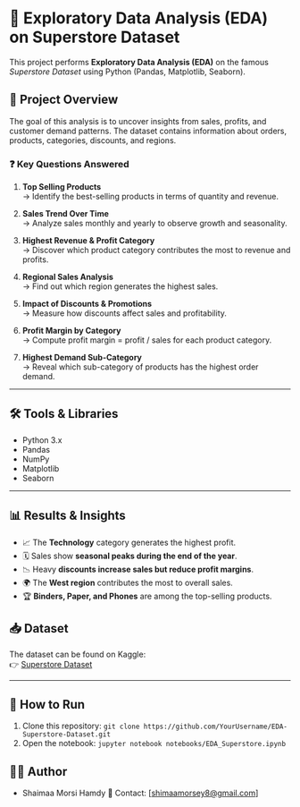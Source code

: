 # 🛒 Exploratory Data Analysis (EDA) on Superstore Dataset

This project performs **Exploratory Data Analysis (EDA)** on the famous *Superstore Dataset* using Python (Pandas, Matplotlib, Seaborn).

## 📌 Project Overview
The goal of this analysis is to uncover insights from sales, profits, and customer demand patterns. The dataset contains information about orders, products, categories, discounts, and regions.

### ❓ Key Questions Answered
1. **Top Selling Products**  
   → Identify the best-selling products in terms of quantity and revenue.

2. **Sales Trend Over Time**  
   → Analyze sales monthly and yearly to observe growth and seasonality.

3. **Highest Revenue & Profit Category**  
   → Discover which product category contributes the most to revenue and profits.

4. **Regional Sales Analysis**  
   → Find out which region generates the highest sales.

5. **Impact of Discounts & Promotions**  
   → Measure how discounts affect sales and profitability.

6. **Profit Margin by Category**  
   → Compute profit margin = profit / sales for each product category.

7. **Highest Demand Sub-Category**  
   → Reveal which sub-category of products has the highest order demand.

---

## 🛠️ Tools & Libraries
- Python 3.x  
- Pandas  
- NumPy  
- Matplotlib  
- Seaborn  

---

## 📊 Results & Insights
- 📈 The **Technology** category generates the highest profit.  
- 🗓️ Sales show **seasonal peaks during the end of the year**.  
- 📉 Heavy **discounts increase sales but reduce profit margins**.  
- 🌍 The **West region** contributes the most to overall sales.  
- 🏆 **Binders, Paper, and Phones** are among the top-selling products.  

## 📥 Dataset
The dataset can be found on Kaggle:  
👉 [Superstore Dataset](https://www.kaggle.com/datasets/vivek468/superstore-dataset-final)

---

## 🚀 How to Run
1. Clone this repository:
   ```git clone https://github.com/YourUsername/EDA-Superstore-Dataset.git```
2. Open the notebook:
 ```jupyter notebook notebooks/EDA_Superstore.ipynb```

## 🧑‍💻 Author
- Shaimaa Morsi Hamdy
  📧 Contact: [shimaamorsey8@gmail.com]
